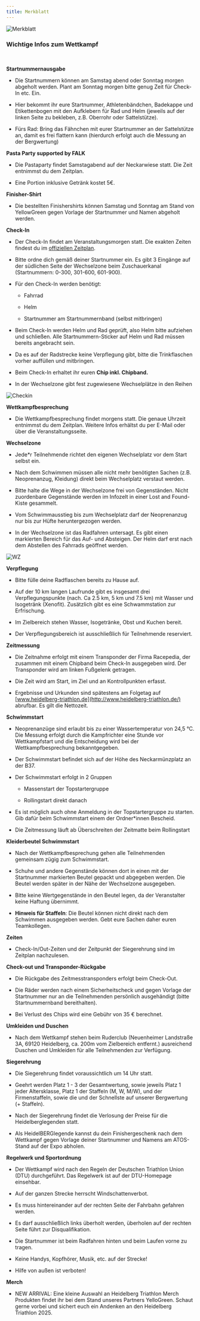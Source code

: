 ```yaml
---
title: Merkblatt
---
```


![Merkblatt](/img/banner/RundUm.jpeg)

### Wichtige Infos zum Wettkampf
<br/>

**Startnummernausgabe**

-   Die Startnummern können am Samstag abend oder Sonntag morgen
    abgeholt werden. Plant am Sonntag morgen bitte genug Zeit für
    Check-In etc. Ein.

-   Hier bekommt ihr eure Startnummer, Athletenbändchen, Badekappe und
    Etikettenbogen mit den Aufklebern für Rad und Helm (jeweils auf der
    linken Seite zu bekleben, z.B. Oberrohr oder Sattelstütze).

-   Fürs Rad: Bring das Fähnchen mit eurer Startnummer an der
    Sattelstütze an, damit es frei flattern kann (hierdurch erfolgt auch
    die Messung an der Bergwertung)

**Pasta Party supported by FALK**

-   Die Pastaparty findet Samstagabend auf der Neckarwiese statt. Die
    Zeit entnimmst du dem Zeitplan.

-   Eine Portion inklusive Getränk kostet 5€.

**Finisher-Shirt**

-   Die bestellten Finishershirts können Samstag und Sonntag am Stand
    von YellowGreen gegen Vorlage der Startnummer und Namen abgeholt
    werden.

**Check-In**

-   Der Check-In findet am Veranstaltungsmorgen statt. Die exakten
    Zeiten findest du im [offiziellen Zeitplan](/Wettkampf/Zeitplan/). 

-   Bitte ordne dich gemäß deiner Startnummer ein. Es gibt 3 Eingänge
    auf der südlichen Seite der Wechselzone beim Zuschauerkanal
    (Startnummern: 0-300, 301-600, 601-900).

-   Für den Check-In werden benötigt:

    -   Fahrrad

    -   Helm

    -   Startnummer am Startnummernband (selbst mitbringen)

-   Beim Check-In werden Helm und Rad geprüft, also Helm bitte aufziehen
    und schließen. Alle Startnummern-Sticker auf Helm und Rad müssen
    bereits angebracht sein.

-   Da es auf der Radstrecke keine Verpflegung gibt, bitte die
    Trinkflaschen vorher auffüllen und mitbringen.

-   Beim Check-In erhaltet ihr euren **Chip inkl. Chipband.**

-   In der Wechselzone gibt fest zugewiesene Wechselplätze in den Reihen

![Checkin](/img/pages/strecke/check_in.png)

**Wettkampfbesprechung**

-   Die Wettkampfbesprechung findet morgens statt. Die genaue Uhrzeit
    entnimmst du dem Zeitplan. Weitere Infos erhältst du per E-Mail oder
    über die Veranstaltungsseite.

**Wechselzone**

-   Jede\*r Teilnehmende richtet den eigenen Wechselplatz vor dem Start
    selbst ein.

-   Nach dem Schwimmen müssen alle nicht mehr benötigten Sachen (z.B.
    Neoprenanzug, Kleidung) direkt beim Wechselplatz verstaut werden.

-   Bitte halte die Wege in der Wechselzone frei von Gegenständen. Nicht
    zuordenbare Gegenstände werden im Infozelt in einer Lost and
    Found-Kiste gesammelt.

-   Vom Schwimmausstieg bis zum Wechselplatz darf der Neoprenanzug nur
    bis zur Hüfte heruntergezogen werden.

-   In der Wechselzone ist das Radfahren untersagt. Es gibt einen
    markierten Bereich für das Auf- und Absteigen. Der Helm darf erst
    nach dem Abstellen des Fahrrads geöffnet werden.

![WZ](/img/pages/strecke/WZ.png)

**Verpflegung**

-   Bitte fülle deine Radflaschen bereits zu Hause auf.

-   Auf der 10 km langen Laufrunde gibt es insgesamt drei
    Verpflegungspunkte (nach. Ca 2.5 km, 5 km und 7.5 km) mit Wasser und
    Isogetränk (Xenofit). Zusätzlich gibt es eine Schwammstation zur
    Erfrischung.

-   Im Zielbereich stehen Wasser, Isogetränke, Obst und Kuchen bereit.

-   Der Verpflegungsbereich ist ausschließlich für Teilnehmende
    reserviert.

**Zeitmessung**

-   Die Zeitnahme erfolgt mit einem Transponder der Firma Racepedia, der
    zusammen mit einem Chipband beim Check-In ausgegeben wird. Der
    Transponder wird am linken Fußgelenk getragen.

-   Die Zeit wird am Start, im Ziel und an Kontrollpunkten erfasst.

-   Ergebnisse und Urkunden sind spätestens am Folgetag auf
    [www.heidelberg-triathlon.de](http://www.heidelberg-triathlon.de/)
    abrufbar. Es gilt die Nettozeit.

**Schwimmstart**

-   Neoprenanzüge sind erlaubt bis zu einer Wassertemperatur von 24,5
    °C. Die Messung erfolgt durch die Kampfrichter eine Stunde vor
    Wettkampfstart und die Entscheidung wird bei der
    Wettkampfbesprechung bekanntgegeben.

-   Der Schwimmstart befindet sich auf der Höhe des Neckarmünzplatz an
    der B37.

-   Der Schwimmstart erfolgt in 2 Gruppen

    -   Massenstart der Topstartergruppe

    -   Rollingstart direkt danach

-   Es ist möglich auch ohne Anmeldung in der Topstartergruppe zu
    starten. Gib dafür beim Schwimmstart einem der Ordner\*innen
    Bescheid.

-   Die Zeitmessung läuft ab Überschreiten der Zeitmatte beim
    Rollingstart

**Kleiderbeutel Schwimmstart**

-   Nach der Wettkampfbesprechung gehen alle Teilnehmenden gemeinsam
    zügig zum Schwimmstart.

-   Schuhe und andere Gegenstände können dort in einen mit der
    Startnummer markierten Beutel gepackt und abgegeben werden. Die
    Beutel werden später in der Nähe der Wechselzone ausgegeben.

-   Bitte keine Wertgegenstände in den Beutel legen, da der Veranstalter
    keine Haftung übernimmt.

-   **Hinweis für Staffeln**: Die Beutel können nicht direkt nach dem
    Schwimmen ausgegeben werden. Gebt eure Sachen daher euren
    Teamkollegen.

**Zeiten**

-   Check-In/Out-Zeiten und der Zeitpunkt der Siegerehrung sind im
    Zeitplan nachzulesen.

**Check-out und Transponder-Rückgabe**

-   Die Rückgabe des Zeitmesstransponders erfolgt beim Check-Out.

-   Die Räder werden nach einem Sicherheitscheck und gegen Vorlage der
    Startnummer nur an die Teilnehmenden persönlich ausgehändigt (bitte
    Startnummernband bereithalten).

-   Bei Verlust des Chips wird eine Gebühr von 35 € berechnet.

**Umkleiden und Duschen**

-   Nach dem Wettkampf stehen beim Ruderclub (Neuenheimer Landstraße 3A,
    69120 Heidelberg, ca. 200m vom Zielbereich entfernt.) ausreichend
    Duschen und Umkleiden für alle Teilnehmenden zur Verfügung.

**Siegerehrung**

-   Die Siegerehrung findet voraussichtlich um 14 Uhr statt.

-   Geehrt werden Platz 1 - 3 der Gesamtwertung, sowie jeweils Platz 1
    jeder Altersklasse, Platz 1 der Staffeln (M, W, M/W), und der
    Firmenstaffeln, sowie die und der Schnellste auf unserer Bergwertung
    (+ Staffeln).

-   Nach der Siegerehrung findet die Verlosung der Preise für die
    Heidelberglegenden statt.

-   Als HeidelBERGlegende kannst du dein Finishergeschenk nach dem
    Wettkampf gegen Vorlage deiner Startnummer und Namens am ATOS-Stand
    auf der Expo abholen.

**Regelwerk und Sportordnung**

-   Der Wettkampf wird nach den Regeln der Deutschen Triathlon Union
    (DTU) durchgeführt. Das Regelwerk ist auf der DTU-Homepage
    einsehbar.

-   Auf der ganzen Strecke herrscht Windschattenverbot.

-   Es muss hintereinander auf der rechten Seite der Fahrbahn gefahren
    werden.

-   Es darf ausschließlich links überholt werden, überholen auf der
    rechten Seite führt zur Disqualifikation.

-   Die Startnummer ist beim Radfahren hinten und beim Laufen vorne zu
    tragen.

-   Keine Handys, Kopfhörer, Musik, etc. auf der Strecke!

-   Hilfe von außen ist verboten!

**Merch**

-   NEW ARRIVAL: Eine kleine Auswahl an Heidelberg Triathlon Merch
    Produkten findet ihr bei dem Stand unseres Partners YelloGreen.
    Schaut gerne vorbei und sichert euch ein Andenken an den Heidelberg
    Triathlon 2025.
